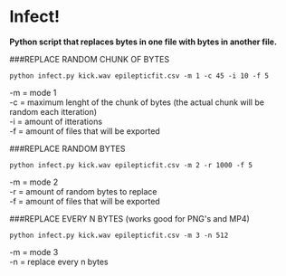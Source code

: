 # Infect!
**Python script that replaces bytes in one file with bytes in another file.**

###REPLACE RANDOM CHUNK OF BYTES  

`python infect.py kick.wav epilepticfit.csv -m 1 -c 45 -i 10 -f 5  `

-m = mode 1  
-c = maximum lenght of the chunk of bytes (the actual chunk will be random each itteration)  
-i = amount of itterations  
-f = amount of files that will be exported  

###REPLACE RANDOM BYTES  

`python infect.py kick.wav epilepticfit.csv -m 2 -r 1000 -f 5  `

-m = mode 2  
-r = amount of random bytes to replace  
-f = amount of files that will be exported  

###REPLACE EVERY N BYTES (works good for PNG's and MP4)  

`python infect.py kick.wav epilepticfit.csv -m 3 -n 512  `

-m = mode 3  
-n = replace every n bytes
